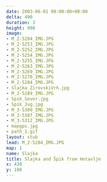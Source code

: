 ```yaml
---
date: 2003-06-01 00:00:00+00:00
delta: 490
duration: 3
height: 908
image:
- M_2-5284_IMG.JPG
- M_2-5253_IMG.JPG
- M_2-5252_IMG.JPG
- M_2-5254_IMG.JPG
- M_2-5255_IMG.JPG
- M_2-5263_IMG.JPG
- M_2-5269_IMG.JPG
- M_2-5270_IMG.JPG
- M_2-5284_IMG.JPG
- Slajka_ZirovskiVrh.jpg
- M_2-5289_IMG.JPG
- Spik_Sever.jpg
- Spik_Jug.jpg
- M_3-5309_IMG.JPG
- M_3-5307_IMG.JPG
- M_3-5312_IMG.JPG
- mapgps.jpg
- path_1.gif
layout: stub
lead: M_2-5284_IMG.JPG
map: 1
name: Slajka
title: Slajka and Špik from Hotavlje
x: 430
y: 108
---
```

